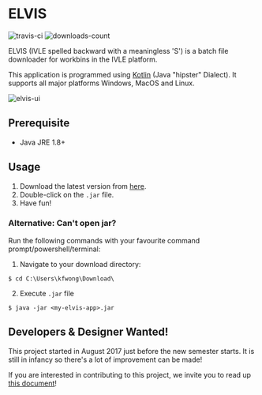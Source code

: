 # ELVIS

![travis-ci](https://travis-ci.org/kfwong/elvis.svg?branch=master)
![downloads-count](https://badged.co/kfwong/elvis/total)

ELVIS (IVLE spelled backward with a meaningless 'S') is a batch file downloader for workbins in the IVLE platform. 

This application is programmed using [Kotlin](https://kotlinlang.org/) (Java "hipster" Dialect). It supports all major platforms Windows, MacOS and Linux.

![elvis-ui](http://sk.uploads.im/d/Rx3Bd.png)

## Prerequisite
- Java JRE 1.8+

## Usage

1. Download the latest version from [here](https://github.com/kfwong/elvis/releases).
2. Double-click on the `.jar` file.
3. Have fun!

### Alternative: Can't open jar?
Run the following commands with your favourite command prompt/powershell/terminal:

1. Navigate to your download directory:
```
$ cd C:\Users\kfwong\Download\
```

2. Execute `.jar` file
```
$ java -jar <my-elvis-app>.jar
```

## Developers & Designer Wanted!
This project started in August 2017 just before the new semester starts. It is still in infancy so there's a lot of improvement can be made!

If you are interested in contributing to this project, we invite you to read up [this document](https://github.com/kfwong/elvis/blob/master/CONTRIBUTING.md)!
